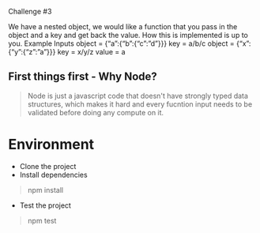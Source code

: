 Challenge #3

We have a nested object, we would like a function that you pass in the object and a key and get back the value. How this is implemented is up to you.
Example Inputs
object = {“a”:{“b”:{“c”:”d”}}}
key = a/b/c
object = {“x”:{“y”:{“z”:”a”}}}
key = x/y/z
value = a

 

## First things first - Why Node?

>Node is just a javascript code that doesn't have strongly typed data structures, which makes it hard and every fucntion input needs to be validated before doing any compute on it. 

  
 # Environment

 - Clone the project
 - Install dependencies
 >npm install
 - Test the project
 >npm test  

